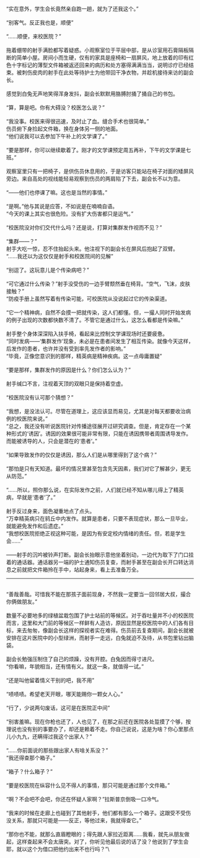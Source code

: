 “实在意外，学生会长竟然亲自跑一趟，就为了还我这个。”\
\
“别客气。反正我也是，顺便”\
\
“……顺便，来校医院？”\
\
拖着绷带的射手满脸都写着疑惑。小观察室位于平层中部，是从诊室用石膏隔板隔断的简单小屋。房间小而生硬，仅有的家具是座椅和一扇屏风，地上放着的印有红色十字标记的薄型文件箱被返还回来的病历和处方塞得满满当当，说明诊疗已经结束。被刺伤皮肉的射手在此处等待护士为他带回干净衣物，并趁机接待来访的副会长。\
\
感觉到白兔无声地笑得浑身发抖，副会长默默用胳膊肘捅了捅自己的书包。\
\
“算，算是吧。你有大碍没？校医怎么说？”\
\
“我没事。校医来得很迅速，及时止了血。缝合手术也很简单。”\
伤员俯下身捡起文件箱，换在身体另一侧的地面。\
“他们说我可以去参加下午补上的文学课了。”\
\
“要是那样，你可以继续歇着了。刚才的文学课预定周五再补，下午的文学课是七班。”\
\
观察室里只有一把椅子，是供伤员休息用的，于是访客只能站在椅子对面的矮屏风旁边。来自高处的视线能轻易观察到伤员的两肩陷了下去，副会长不以为意。\
\
“——他们也停课了嘛。这也是当然的事情。”\
\
“是啊。”他与其说是应答，不如说是在喃喃自语。\
“今天的课上其实也很危险。没有扩大伤害都只是运气。”\
\
“校医院没对你们交代什么吗？还是说，打算对集群发作视而不见？”\
\
“集群——？”\
射手大吃一惊，忍不住抬起头来。他注视下的副会长在屏风后抱起了双臂。\
“……我还以为这仅仅是射手和校医院间的见解”\
\
“别逗了。这玩意儿是个传染病吧？”\
\
“可它通过什么传染？”射手没受伤的一边手臂颓然垂在椅背。“空气，飞沫，皮肤接触？”\
“防疫手册上虽然写着有传染可能，可校医院从没说起过它的传染渠道。\
\
“它一个精神病，自然不会摸一把就传染，这人们都懂。但，一撮人同时开始发病的例子出现的次数都快数不清了。不管它是通过什么，这怎么看都是传染嘛。”\
\
射手整个身体深深陷入扶手椅，看起来比控制文学课现场时还要疲惫。\
“同时发病——‘集群发作’现象，未必是在患者间发生了相互传染。就像今天这样，后发作的患者，也许并没有受到率先发作者的影响。”\
“毕竟，正像您意识到的那样，精英病是精神疾病。这一点毋庸置疑”\
\
“要是那样，集群发作的原因是什么？你们怎么认为？”\
\
射手缄口不言，注视着天顶的双眼只是保持着空虚。\
\
“校医院没有认可那个猜想？”\
\
“我想，是没法认可。尽管在道理上，这应该显而易见，尤其是对每天都要收治病例的校医院来说。”\
“总之，我还没有听说医院针对传播途径展开过研究调查。但是，肯定存在一个某种形式的‘诱因’。诱因的效果很可能非常有限，只能在诱因携带者周围诱导发作。而能被诱导的人，只会是潜在的‘患者’。”\
\
“如果导致发作的仅仅是诱因，那么人们是从哪里得到了这个病？”\
\
“那怕是只有天知道。最坏的情况里甚至包含先天因素，我们对它了解甚少，更无从防范。”\
\
“……所以，照你那么说，在实际发作之前，人们就已经不知从哪儿得上了精英病，早就是‘患者’了。”\
\
射手反过身来，面色凝重地点了点头。\
“万幸精英病只在鸫丘中内发作。就算是患者，只要不表现症状，那么一旦毕业，就能避免发作和后遗症。”\
“我想校医院拒绝正视这种可能，是因为有安定校内情绪的责任。但，若是学生会……”\
\
——射手的沉吟被铃声打断。副会长抬眼示意他坐着别动，一边代为取下了门口挂着的通话器。通话器另一端的护士通知伤员复查，而射手甚至在副会长开口转达消息之前就把文件箱拎在手中，站起身来，看上去准备万全。
***
\
“善哉善哉。可惜我不能在那孩子面前现身，不然我一定要当一回邻居大叔，撮合你俩做朋友。”\
\
数量不必要地多的绿植盆栽包围了护士站前的等候区。对于吞吐量并不小的校医院而言，这里和大门前的等候区一样鲜有人造访，原因显然是校医院中的人们各有目标，来去匆匆，像副会长这样的探视者实在难得。伤员前去复查期间，副会长就被安排在这片医院中的小型绿洲，而射手一走远，白兔就迫不及待，从书包里钻出脑袋。\
\
副会长勉强压制住了自己的烦躁，没有开腔。白兔因而得寸进尺。\
“你看嘛，年貌相当，还有情有义。就这一条，就值得一试。”\
\
“还是叫他留着情义干别的吧，我不用”\
\
“啧啧啧。希望老天开眼，哪天能赐你一颗女人心。”\
\
“行了，少说两句废话，这可是在医院正中间”\
\
“别害羞嘛。现在你枪也还了，人也见了，在那之前还在医院各处踅摸了个够，按理说也没有别的事要办了，却还是赖着不走。你自己说说，这是为啥？你心里那点儿小九九，还瞒得过我这个出家人？”\
\
“……你前面说的那些跟出家人有啥关系没？”\
“我还得查那个箱子。”\
\
“箱子？什么箱子？”\
\
“要是校医院在纵容什么见不得人的事情，那只可能是通过那个文件箱。”\
\
“啊？不会吧不会吧，你还在怀疑人家啊？”拉斯普京倒吸一口冷气。\
\
“我来的时候在走廊上也碰到了其他射手，他们都有那么一个箱子。这跟受不受伤没关系，那就只可能是——反正，等他过来，我就得查它。”\
\
“那你也不能，就那么直眉瞪眼的；得先跟人家拉近距离……我看，就先从朋友做起，这样查起来不会太唐突。对了，你听见他最后说的话了没？他说到了学生会耶，就以这个为借口把他约出来不也行吗？”\
